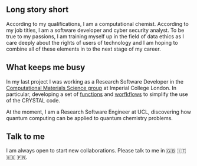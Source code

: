 ## Long story short

According to my qualifications, I am a computational chemist. According to my job titles, I am a software developer and cyber security analyst. To be true to my passions, I am training myself up in the field of data ethics as I care deeply about the rights of users of technology and I am hoping to combine all of these elements in to the next stage of my career.

## What keeps me busy
In my last project I was working as a Research Software Developer in the <a href="https://github.com/cmsg-icl">Computational Materials Science group</a> at Imperial College London. In particular, developing a set of <a href="https://github.com/crystal-code-tools/crystal_functions">functions</a> and <a href="https://github.com/crystal-code-tools/crystal-integrated-notebooks">worfkflows</a> to simplify the use of the CRYSTAL code.

At the moment, I am a Research Software Engineer at UCL, discovering how quantum computing can be applied to quantum chemistry problems.

## Talk to me
I am always open to start new collaborations. Please talk to me in 🇬🇧 🇮🇹 🇪🇸 🇫🇷.


<!---
bcamino/bcamino is a ✨ special ✨ repository because its `README.md` (this file) appears on your GitHub profile.
You can click the Preview link to take a look at your changes.
--->

